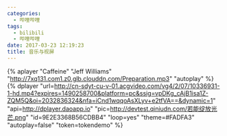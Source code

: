 ```yaml
---
categories:
  - 哔哩哔哩
tags:
  - bilibili
  - 哔哩哔哩
date: 2017-03-23 12:19:23
title: 音乐与视屏
---
```

{% aplayer "Caffeine" "Jeff Williams" "http://7xq131.com1.z0.glb.clouddn.com/Preparation.mp3" "autoplay" %}
{% dplayer "url=http://cn-sdyt-cu-v-01.acgvideo.com/vg4/2/07/10336931-1-hd.mp4?expires=1490258700&platform=pc&ssig=vpDKg_cAjB1isa1Z-ZQM5Q&oi=2032836324&nfa=iCnd1wqqoAsXLyv+e2tfVA==&dynamic=1" "api=http://dplayer.daoapp.io" "pic=http://devtest.qiniudn.com/若能绽放光芒.png" "id=9E2E3368B56CDBB4" "loop=yes" "theme=#FADFA3" "autoplay=false" "token=tokendemo" %}